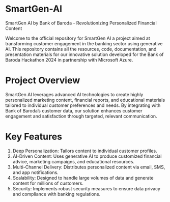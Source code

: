 # SmartGen-AI
SmartGen AI by Bank of Baroda - Revolutionizing Personalized Financial Content

Welcome to the official repository for SmartGen AI a project aimed at transforming customer engagement in the banking sector using generative AI. This repository contains all the resources, code, documentation, and presentation materials for our innovative solution developed for the Bank of Baroda Hackathon 2024 in partnership with Microsoft Azure.

# Project Overview
SmartGen AI leverages advanced AI technologies to create highly personalized marketing content, financial reports, and educational materials tailored to individual customer preferences and needs. By integrating with Bank of Baroda’s customer data, our solution enhances customer engagement and satisfaction through targeted, relevant communication.

# Key Features
1. Deep Personalization: Tailors content to individual customer profiles.
2. AI-Driven Content: Uses generative AI to produce customized financial advice, marketing campaigns, and educational resources.
3. Multi-Channel Delivery: Distributes personalized content via email, SMS, and app notifications.
4. Scalability: Designed to handle large volumes of data and generate content for millions of customers.
5. Security: Implements robust security measures to ensure data privacy and compliance with banking regulations.
